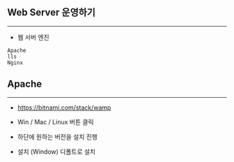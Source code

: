 ## Web Server 운영하기  
--------  
+ 웹 서버 엔진   

```
Apache
lls
Nginx
```

## Apache   
----------  
+ https://bitnami.com/stack/wamp  

+ Win / Mac / Linux 버튼 클릭  

+ 하단에 원하는 버전을 설치 진행

+ 설치 (Window) 디폴트로 설치
